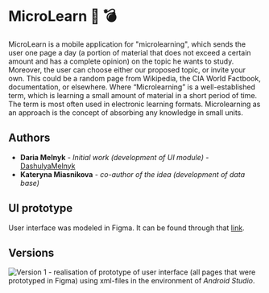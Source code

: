 # MicroLearn :thought_balloon: 	:bomb:

MicroLearn is a mobile application for "microlearning", which sends the user one page a day (a portion of material that does not exceed a certain amount and has a complete opinion) on the topic he wants to study. Moreover, the user can choose either our proposed topic, or invite your own. This could be a random page from Wikipedia, the CIA World Factbook, documentation, or elsewhere.
Where “Microlearning” is a well-established term, which is learning a small amount of material in a short period of time. The term is most often used in electronic learning formats. Microlearning as an approach is the concept of absorbing any knowledge in small units.

## Authors
* **Daria Melnyk** - *Initial work (development of UI module)* - [DashulyaMelnyk](https://github.com/DashulyaMelnyk)
* **Kateryna Miasnikova** - *co-author of the idea (development of data base)* 

## UI prototype
User interface was modeled in Figma. It can be found through that [link](https://www.figma.com/file/j0ZoczmkVJ9ZGpdGJIBXFB/MicroLearning?node-id=0%3A1).

## Versions
![Version 1](https://img.shields.io/badge/Version1-974060?) - realisation of prototype of user interface (all pages that were prototyped in Figma) using xml-files in the environment of *Android Studio*.
